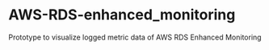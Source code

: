 # AWS-RDS-enhanced_monitoring
Prototype to visualize logged metric data of AWS RDS Enhanced Monitoring
